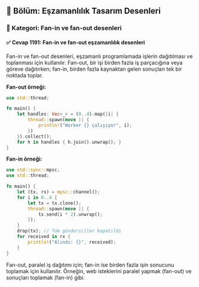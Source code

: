 ## 📘 Bölüm: Eşzamanlılık Tasarım Desenleri  
### 🔹 Kategori: Fan-in ve fan-out desenleri  
#### ✅ Cevap 1191: Fan-in ve fan-out eşzamanlılık desenleri

Fan-in ve fan-out desenleri, eşzamanlı programlamada işlerin dağıtılması ve toplanması için kullanılır. Fan-out, bir işi birden fazla iş parçacığına veya göreve dağıtırken; fan-in, birden fazla kaynaktan gelen sonuçları tek bir noktada toplar.

**Fan-out örneği:**
```rust
use std::thread;

fn main() {
    let handles: Vec<_> = (0..4).map(|i| {
        thread::spawn(move || {
            println!("Worker {} çalışıyor", i);
        })
    }).collect();
    for h in handles { h.join().unwrap(); }
}
```

**Fan-in örneği:**
```rust
use std::sync::mpsc;
use std::thread;

fn main() {
    let (tx, rx) = mpsc::channel();
    for i in 0..4 {
        let tx = tx.clone();
        thread::spawn(move || {
            tx.send(i * 2).unwrap();
        });
    }
    drop(tx); // Tüm göndericiler kapatıldı
    for received in rx {
        println!("Alındı: {}", received);
    }
}
```

Fan-out, paralel iş dağıtımı için; fan-in ise birden fazla işin sonucunu toplamak için kullanılır. Örneğin, web isteklerini paralel yapmak (fan-out) ve sonuçları toplamak (fan-in) gibi.

